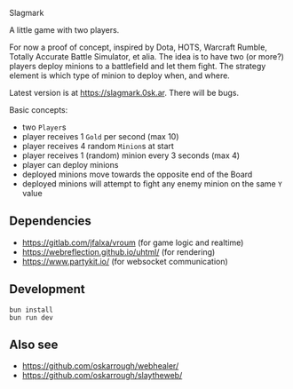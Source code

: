 Slagmark

A little game with two players.

For now a proof of concept, inspired by Dota, HOTS, Warcraft Rumble, Totally Accurate Battle Simulator, et alia. The idea is to have two (or more?) players deploy minions to a battlefield and let them fight. The strategy element is which type of minion to deploy when, and where. 

Latest version is at https://slagmark.0sk.ar. There will be bugs.

Basic concepts:

- two `Player`s
- player receives 1 `Gold` per second (max 10)
- player receives 4 random `Minion`s at start
- player receives 1 (random) minion every 3 seconds (max 4)
- player can deploy minions
- deployed minions move towards the opposite end of the Board
- deployed minions will attempt to fight any enemy minion on the same `Y` value

## Dependencies

- https://gitlab.com/jfalxa/vroum (for game logic and realtime)
- https://webreflection.github.io/uhtml/ (for rendering)
- https://www.partykit.io/ (for websocket communication)

## Development

```
bun install
bun run dev
```

## Also see

- https://github.com/oskarrough/webhealer/
- https://github.com/oskarrough/slaytheweb/
